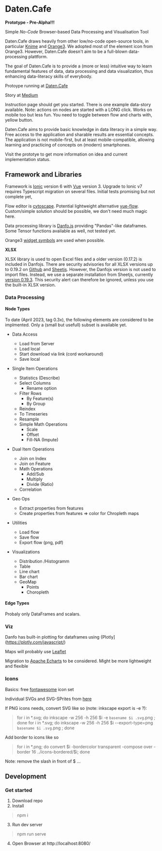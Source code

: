# Daten.Cafe

**Prototype - Pre-Alpha!!!**

Simple *No-Code* Browser-based Data Processing and Visualisation Tool

Daten.Cafe draws heavily from other low/no-code open-source tools, in particular [Knime](https://www.knime.com/) and [Orange3](https://orangedatamining.com/). We adopted most of the element icon from Orange3. However, Daten.Cafe doesn't aim to be a full-blown data-processing plattform. 

The goal of Daten.Cafe is to provide a (more or less) intuitive way to learn fundamental features of data, data processing and data visualization, thus enhancing data-literacy skills of everybody.

Protoype running at [Daten.Cafe](https://daten.cafe)

Story at [Medium](https://medium.com/@digital_codes/daten-cafe-no-code-for-data-literacy-c08201b7f181)

Instruction page should get you started. There is one example data-story available. Note: actions on nodes are started with a LONG click. 
Works on mobile too but less fun. You need to toggle between flow and charts with, yellow button. 

Daten.Cafe aims to provide basic knowledge in data literacy in a simple way. Free access to the application and sharable results are essential concepts. The application is not mobile-first, but at least mobile-compatible, allowing learning and practicing of concepts on (modern) smartphones. 

Visit the prototye to get more information on idea and current implementation status.


## Framework and Libraries

Framework is [Ionic](https://ionicframework.com/docs) version 6 with [Vue](https://vuejs.org/) version 3. Upgrade to Ionic v7 requires Typescript migration on several files. Initial tests promising but not complete yet,

Flow editor is [cytoscape](https://js.cytoscape.org/). Potential lightweight alternative  [vue-flow](https://vueflow.dev/). Custom/simple solution should be possible, we don't need much magic here.

Data processing library is [Danfo.js](https://danfo.jsdata.org/) providing "Pandas"-like dataframes. Some Tensor functions available as well, not tested yet.

Orange3 [widget symbols](https://orangedatamining.com/widget-catalog/) are used when possible.

**XLSX**

XLSX library is used to open Excel files and a older version (0.17.2) is included in Danfojs. There are security advisories for all XLSX versions up to 0.19.2 on [Github](https://github.com/advisories/GHSA-4r6h-8v6p-xvw6) and [Sheetjs](https://cdn.sheetjs.com/advisories/CVE-2023-30533). However, the Danfojs version is not used to import files. Instead, we use a separate installation from Sheetjs, currently [version 0.19.3](https://git.sheetjs.com/sheetjs/sheetjs/src/tag/v0.19.3). This security alert can therefore be ignored, unless you use the built-in XLSX version.


### Data Processing 

#### Node Types

To date (April 2023, tag 0.3x), the following elements are considered to be implmented. Only a (small but usefull) subset is available yet.

  * Data Access
    * Load from Server
    * Load local
    * Start download via link (cord workaround) 
    * Save local

  * Single Item Operations
    * Statistics (Describe)
    * Select Columns
      * Rename option
    * Filter Rows
      * By Feature(s)
      * By Group
    * Reindex
    * To Timeseries
    * Resample
    * Simple Math Operations
      * Scale
      * Offset
      * Fill-NA (Impute)

  * Dual Item Operations
    * Join on Index
    * Join on Feature
    * Math Operations
      * Add/Sub
      * Multiply
      * Divide (Ratio)
    * Correlation

  * Geo Ops
    * Extract properties from features
    * Create properties from features => color for Chropleth maps

  * Utilities
    * Load flow
    * Save flow
    * Export flow (png, pdf)

  * Visualizations
    * Distribution /Histogramm 
    * Table
    * Line chart
    * Bar chart
    * GeoMap
      * Points
      * Choropleth



#### Edge Types

Probaly only DataFrames and scalars. 

### Viz

Danfo has built-in plotting for dataframes using {Plotly](https://plotly.com/javascript/)

Maps will probably use [Leaflet](https://leafletjs.com/)

Migration to [Apache Echarts](https://echarts.apache.org/en/index.html) to be considered. Might be more lightweight and flexible 


### Icons

Basics: free [fontawesome](https://fontawesome.com/icons) icon set

Individual SVGs and SVG-SPrites from [here](https://fontawesome.com/download)

If PNG icons needs, convert SVG like so (note: inkscape export is -e ?):

> for i in *.svg; do inkscape -w 256 -h 256 $i -e `basename $i .svg`.png ; done
> for i in *.svg; do inkscape -w 256 -h 256 $i --export-type=png `basename $i .svg`.png ; done

Add border to icons like so

> for i in *.png; do convert \$i -bordercolor transparent -compose over  -border 16 ../icons-bordered/$i; done

Note: remove the slash in front of \$ ...


## Development


### Get started

 1. Download repo
 2. Install
 > npm i
 3. Run dev server
 > npm run serve
 4. Open Browser at http://localhost:8080/ 




